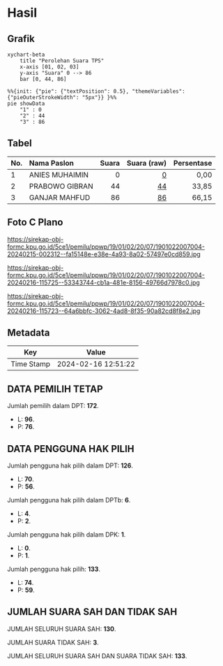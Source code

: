 # Hasil

## Grafik

```mermaid
xychart-beta
    title "Perolehan Suara TPS"
    x-axis [01, 02, 03]
    y-axis "Suara" 0 --> 86
    bar [0, 44, 86]
```

```mermaid
%%{init: {"pie": {"textPosition": 0.5}, "themeVariables": {"pieOuterStrokeWidth": "5px"}} }%%
pie showData
    "1" : 0
    "2" : 44
    "3" : 86
```

## Tabel

| No. | Nama Paslon    | Suara | Suara (raw) | Persentase |
|:--- |:-------------- | -----:| -----------:| ----------:|
| 1   | ANIES MUHAIMIN | 0     | [0][p-1]    | 0,00       |
| 2   | PRABOWO GIBRAN | 44    | [44][p-2]   | 33,85      |
| 3   | GANJAR MAHFUD  | 86    | [86][p-3]   | 66,15      |


[p-1]: https://github.com/gigit-pemilu/pemilu-2024-19-kepulauan-bangka-belitung/blob/main/pilpres/hitung-suara/sub/19-kepulauan-bangka-belitung/sub/01-bangka/sub/02-belinyu/sub/2007-lumut/sub/004-tps/sub/paslon-1.txt
[p-2]: https://github.com/gigit-pemilu/pemilu-2024-19-kepulauan-bangka-belitung/blob/main/pilpres/hitung-suara/sub/19-kepulauan-bangka-belitung/sub/01-bangka/sub/02-belinyu/sub/2007-lumut/sub/004-tps/sub/paslon-2.txt
[p-3]: https://github.com/gigit-pemilu/pemilu-2024-19-kepulauan-bangka-belitung/blob/main/pilpres/hitung-suara/sub/19-kepulauan-bangka-belitung/sub/01-bangka/sub/02-belinyu/sub/2007-lumut/sub/004-tps/sub/paslon-3.txt

## Foto C Plano

https://sirekap-obj-formc.kpu.go.id/5ce1/pemilu/ppwp/19/01/02/20/07/1901022007004-20240215-002312--fa15148e-e38e-4a93-8a02-57497e0cd859.jpg

https://sirekap-obj-formc.kpu.go.id/5ce1/pemilu/ppwp/19/01/02/20/07/1901022007004-20240216-115725--53343744-cb1a-481e-8156-49766d7978c0.jpg

https://sirekap-obj-formc.kpu.go.id/5ce1/pemilu/ppwp/19/01/02/20/07/1901022007004-20240216-115723--64a6bbfc-3062-4ad8-8f35-90a82cd8f8e2.jpg


## Metadata

| Key        | Value               |
| ---------- | ------------------- |
| Time Stamp | 2024-02-16 12:51:22 |


## DATA PEMILIH TETAP

Jumlah pemilih dalam DPT: **172**.
 * L: **96**.
 * P: **76**.

## DATA PENGGUNA HAK PILIH

Jumlah pengguna hak pilih dalam DPT: **126**.
 * L: **70**.
 * P: **56**.

Jumlah pengguna hak pilih dalam DPTb: **6**.
 * L: **4**.
 * P: **2**.

Jumlah pengguna hak pilih dalam DPK: **1**.
 * L: **0**.
 * P: **1**.

Jumlah pengguna hak pilih: **133**.
 * L: **74**.
 * P: **59**.

## JUMLAH SUARA SAH DAN TIDAK SAH

JUMLAH SELURUH SUARA SAH: **130**.

JUMLAH SUARA TIDAK SAH: **3**.

JUMLAH SELURUH SUARA SAH DAN SUARA TIDAK SAH: **133**.


